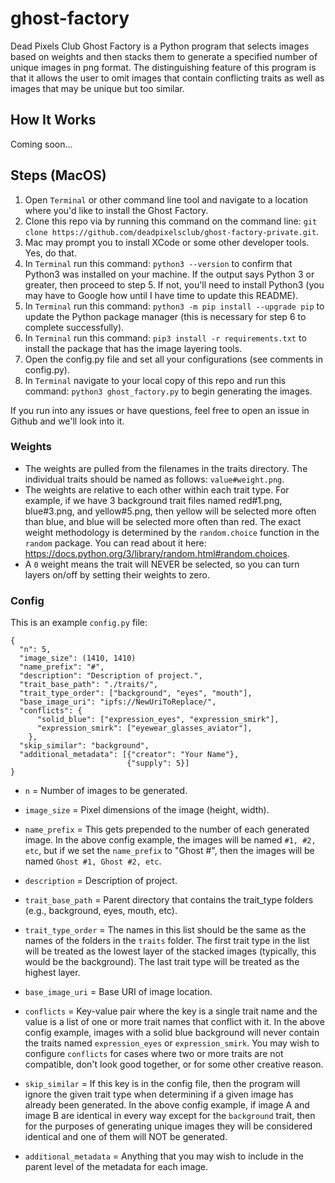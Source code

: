 # ghost-factory

Dead Pixels Club Ghost Factory is a Python program that selects images based on weights and then stacks them to generate a specified number of unique images in png format.  The distinguishing feature of this program is that it allows the user to omit images that contain conflicting traits as well as images that may be unique but too similar.

## How It Works

Coming soon...

## Steps (MacOS)

1. Open `Terminal` or other command line tool and navigate to a location where you'd like to install the Ghost Factory.
2. Clone this repo via by running this command on the command line:  `git clone https://github.com/deadpixelsclub/ghost-factory-private.git`.
3. Mac may prompt you to install XCode or some other developer tools.  Yes, do that. 
4. In `Terminal` run this command: `python3 --version` to confirm that Python3 was installed on your machine.  If the output says Python 3 or greater, then proceed to step 5.  If not, you'll need to install Python3 (you may have to Google how until I have time to update this README).
5. In `Terminal` run this command: `python3 -m pip install --upgrade pip` to update the Python package manager (this is necessary for step 6 to complete successfully).
6.  In `Terminal` run this command: `pip3 install -r requirements.txt` to install the package that has the image layering tools.
7. Open the config.py file and set all your configurations (see comments in config.py).
8. In `Terminal` navigate to your local copy of this repo and run this command: `python3 ghost_factory.py` to begin generating the images.

If you run into any issues or have questions, feel free to open an issue in Github and we'll look into it.


### Weights

- The weights are pulled from the filenames in the traits directory.  The individual traits should be named as follows:  `value#weight.png`.
- The weights are relative to each other within each trait type.  For example, if we have 3 background trait files named red#1.png, blue#3.png, and yellow#5.png, then yellow will be selected more often than blue, and blue will be selected more often than red.  The exact weight methodology is determined by the `random.choice` function in the `random` package.  You can read about it here:  https://docs.python.org/3/library/random.html#random.choices.
- A `0` weight means the trait will NEVER be selected, so you can turn layers on/off by setting their weights to zero.


### Config

This is an example `config.py` file:

```
{
  "n": 5, 
  "image_size": (1410, 1410)
  "name_prefix": "#", 
  "description": "Description of project.",
  "trait_base_path": "./traits/",
  "trait_type_order": ["background", "eyes", "mouth"], 
  "base_image_uri": "ipfs://NewUriToReplace/", 
  "conflicts": { 
      "solid_blue": ["expression_eyes", "expression_smirk"],
      "expression_smirk": ["eyewear_glasses_aviator"],
    },
  "skip_similar": "background",
  "additional_metadata": [{"creator": "Your Name"},
                          {"supply": 5}]
}
```

- `n` = Number of images to be generated.

- `image_size` = Pixel dimensions of the image (height, width).

- `name_prefix` = This gets prepended to the number of each generated image.  In the above config example, the images will be named `#1, #2, etc`, but if we set the `name_prefix` to "Ghost #", then the images will be named `Ghost #1, Ghost #2, etc`.

- `description` = Description of project.

- `trait_base_path` = Parent directory that contains the trait_type folders (e.g., background, eyes, mouth, etc).

- `trait_type_order` = The names in this list should be the same as the names of the folders in the `traits` folder.  The first trait type in the list will be treated as the lowest layer of the stacked images (typically, this would be the background).  The last trait type will be treated as the highest layer.

- `base_image_uri` = Base URI of image location.

- `conflicts` = Key-value pair where the key is a single trait name and the value is a list of one or more trait names that conflict with it.  In the above config example, images with a solid blue background will never contain the traits named `expression_eyes` or `expression_smirk`.  You may wish to configure `conflicts` for cases where two or more traits are not compatible, don't look good together, or for some other creative reason.

- `skip_similar` = If this key is in the config file, then the program will ignore the given trait type when determining if a given image has already been generated.  In the above config example, if image A and image B are identical in every way except for the `background` trait, then for the purposes of generating unique images they will be considered identical and one of them will NOT be generated.  

- `additional_metadata` = Anything that you may wish to include in the parent level of the metadata for each image.















